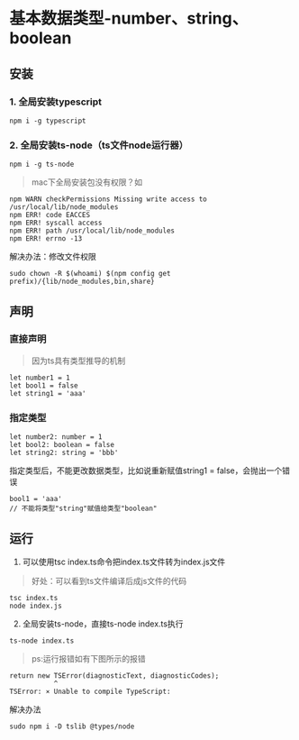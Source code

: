 # 基本数据类型-number、string、boolean

## 安装
### 1. 全局安装typescript
```
npm i -g typescript
```
### 2. 全局安装ts-node（ts文件node运行器）
```
npm i -g ts-node
```

>mac下全局安装包没有权限？如
```
npm WARN checkPermissions Missing write access to /usr/local/lib/node_modules
npm ERR! code EACCES
npm ERR! syscall access
npm ERR! path /usr/local/lib/node_modules
npm ERR! errno -13
```
解决办法：修改文件权限
```
sudo chown -R $(whoami) $(npm config get prefix)/{lib/node_modules,bin,share}
```

## 声明
### 直接声明
>因为ts具有类型推导的机制
```
let number1 = 1
let bool1 = false
let string1 = 'aaa'
```
### 指定类型
```
let number2: number = 1
let bool2: boolean = false
let string2: string = 'bbb'
```
指定类型后，不能更改数据类型，比如说重新赋值string1 = false，会抛出一个错误
```
bool1 = 'aaa'
// 不能将类型"string"赋值给类型"boolean"
```

## 运行
1. 可以使用tsc index.ts命令把index.ts文件转为index.js文件
>好处：可以看到ts文件编译后成js文件的代码
```
tsc index.ts
node index.js
```
2. 全局安装ts-node，直接ts-node index.ts执行
```
ts-node index.ts
```
>ps:运行报错如有下图所示的报错
```
return new TSError(diagnosticText, diagnosticCodes);
           ^
TSError: ⨯ Unable to compile TypeScript:
```
解决办法
```
sudo npm i -D tslib @types/node
```
